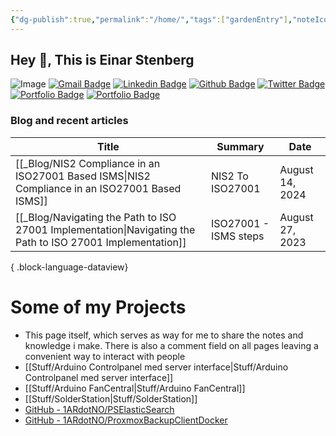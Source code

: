 ```yaml
---
{"dg-publish":true,"permalink":"/home/","tags":["gardenEntry"],"noteIcon":"1","created":"2024-08-03T14:55:15.387+02:00","updated":"2024-07-01T09:13:37.000+02:00"}
---
```

 
## Hey 👋, This is Einar Stenberg

![Image](/img/user/attachments/Image.jpg)
[![Gmail Badge](https://img.shields.io/badge/-einar@stenberg.cloud-c14438?style=flat&logo=Gmail&logoColor=white&link=mailto:einar@stenberg.cloud)](mailto:einar@stenberg.cloud) 
[![Linkedin Badge](https://img.shields.io/badge/-einarstenberg-0072b1?style=flat&logo=Linkedin&logoColor=white&link=https://www.linkedin.com/in/einarstenberg/)](https://www.linkedin.com/in/einarstenberg/) [![Github Badge](https://img.shields.io/badge/-1ARdotNO-grey?style=flat&logo=github&logoColor=white&link=https://github.com/1ARdotNO/)](https://www.github.com/1ARdotNO/) [![Twitter Badge](https://img.shields.io/badge/-@einarstenberg-00acee?style=flat&logo=twitter&logoColor=white&link=https://twitter.com/@einarstenberg/)](https://www.twitter.com/@einarstenberg/) 
[![Portfolio Badge](https://img.shields.io/badge/Stackexchange-web-blue?style=flat&link=https://stackoverflow.com/users/17973281/1ar)](https://stackoverflow.com/users/17973281/1ar)
[![Portfolio Badge](https://img.shields.io/badge/ISO27001%20Lead%20Implementer-certification-blue?style=flat&link=https://www.credly.com/users/einar-stenberg.1bea4ba6)](https://www.credly.com/users/einar-stenberg.1bea4ba6)

### Blog and recent articles

| Title                                                                                                         | Summary               | Date            |
| ------------------------------------------------------------------------------------------------------------- | --------------------- | --------------- |
| [[_Blog/NIS2 Compliance in an ISO27001 Based ISMS\|NIS2 Compliance in an ISO27001 Based ISMS]]             | NIS2 To ISO27001      | August 14, 2024 |
| [[_Blog/Navigating the Path to ISO 27001 Implementation\|Navigating the Path to ISO 27001 Implementation]] | ISO27001 - ISMS steps | August 27, 2023 |

{ .block-language-dataview}





# Some of my Projects
- This page itself, which serves as way for me to share the notes and knowledge i make.
  There is also a comment field on all pages leaving a convenient way to interact with people
- [[Stuff/Arduino Controlpanel med server interface\|Stuff/Arduino Controlpanel med server interface]]
- [[Stuff/Arduino FanCentral\|Stuff/Arduino FanCentral]]
- [[Stuff/SolderStation\|Stuff/SolderStation]]
- [GitHub - 1ARdotNO/PSElasticSearch](https://github.com/1ARdotNO/PSElasticSearch)
- [GitHub - 1ARdotNO/ProxmoxBackupClientDocker](https://github.com/1ARdotNO/ProxmoxBackupClientDocker)


